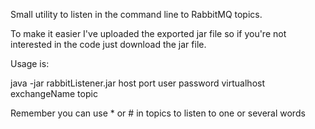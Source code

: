 Small utility to listen in the command line to RabbitMQ topics.

To make it easier I've uploaded the exported jar file so if you're not interested in the code just download the jar file.

Usage is:

java -jar rabbitListener.jar host port user password virtualhost exchangeName topic

Remember you can use * or # in topics to listen to one or several words